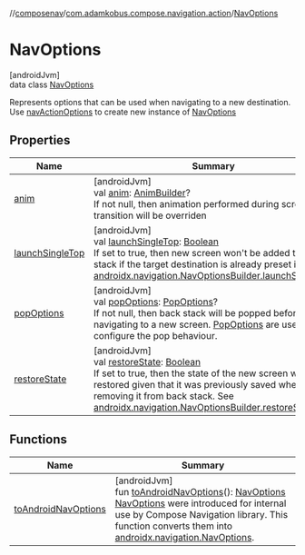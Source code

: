 //[composenav](../../../index.md)/[com.adamkobus.compose.navigation.action](../index.md)/[NavOptions](index.md)

# NavOptions

[androidJvm]\
data class [NavOptions](index.md)

Represents options that can be used when navigating to a new destination. Use [navActionOptions](../nav-action-options.md) to create new instance of [NavOptions](index.md)

## Properties

| Name | Summary |
|---|---|
| [anim](anim.md) | [androidJvm]<br>val [anim](anim.md): [AnimBuilder](https://developer.android.com/reference/kotlin/androidx/navigation/AnimBuilder.html)?<br>If not null, then animation performed during screen transition will be overriden |
| [launchSingleTop](launch-single-top.md) | [androidJvm]<br>val [launchSingleTop](launch-single-top.md): [Boolean](https://kotlinlang.org/api/latest/jvm/stdlib/kotlin/-boolean/index.html)<br>If set to true, then new screen won't be added to back stack if the target destination is already preset in it. See [androidx.navigation.NavOptionsBuilder.launchSingleTop](https://developer.android.com/reference/kotlin/androidx/navigation/NavOptionsBuilder.html#launchsingletop) |
| [popOptions](pop-options.md) | [androidJvm]<br>val [popOptions](pop-options.md): [PopOptions](../-pop-options/index.md)?<br>If not null, then back stack will be popped before navigating to a new screen. [PopOptions](../-pop-options/index.md) are used to configure the pop behaviour. |
| [restoreState](restore-state.md) | [androidJvm]<br>val [restoreState](restore-state.md): [Boolean](https://kotlinlang.org/api/latest/jvm/stdlib/kotlin/-boolean/index.html)<br>If set to true, then the state of the new screen will be restored given that it was previously saved when removing it from back stack. See [androidx.navigation.NavOptionsBuilder.restoreState](https://developer.android.com/reference/kotlin/androidx/navigation/NavOptionsBuilder.html#restorestate) |

## Functions

| Name | Summary |
|---|---|
| [toAndroidNavOptions](to-android-nav-options.md) | [androidJvm]<br>fun [toAndroidNavOptions](to-android-nav-options.md)(): [NavOptions](https://developer.android.com/reference/kotlin/androidx/navigation/NavOptions.html)<br>[NavOptions](index.md) were introduced for internal use by Compose Navigation library. This function converts them into [androidx.navigation.NavOptions](https://developer.android.com/reference/kotlin/androidx/navigation/NavOptions.html). |
